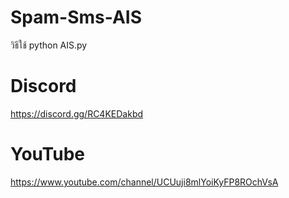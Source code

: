 # Spam-Sms-AIS

วิธีใช้ python AIS.py

# Discord
https://discord.gg/RC4KEDakbd

# YouTube
https://www.youtube.com/channel/UCUuji8mlYoiKyFP8ROchVsA
